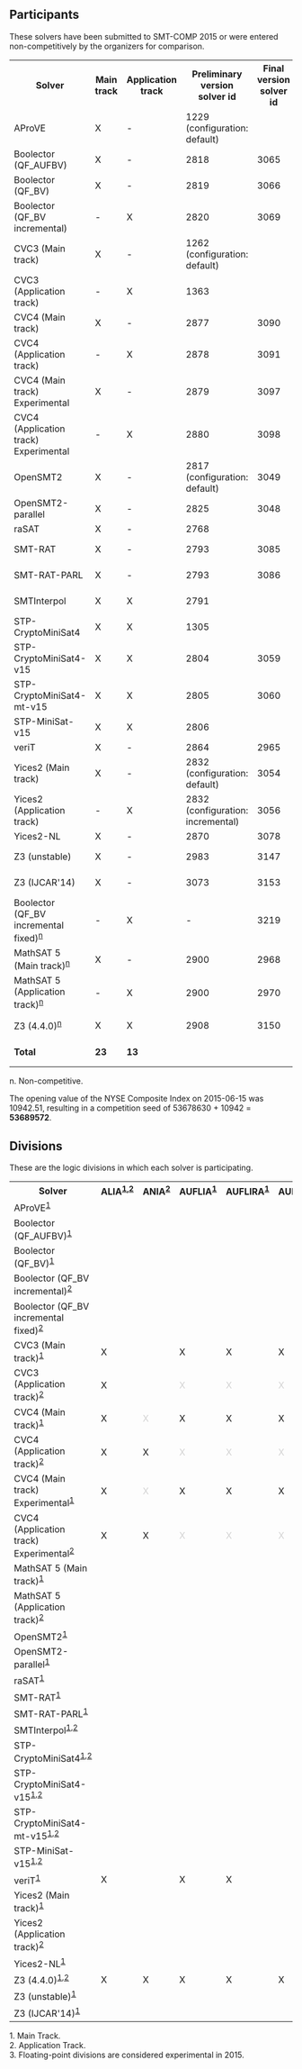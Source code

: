 ## Participants

<p>These solvers have been submitted to SMT-COMP 2015 or were entered
  non-competitively by the organizers for comparison.</p>

<table>
<tr class="center">
  <th>Solver</th>
  <th>Main track</th>
  <th>Application track</th>
  <th>Preliminary version solver id</th>
  <th>Final version solver id</th>
  <th>Seed</th>
  <th>System description</th>
  <th>Contact(s)</th>
</tr>
<tr>
  <td class="left">AProVE</td>
  <td class="center">X</td>
  <td class="center">-</td>
  <td class="center">1229 (configuration: default)</td>
  <td class="right" ></td>
  <td class="right" >127956425</td>
  <td class="right" ><a href="systemDescriptions/AProVE.pdf">AProVE</a></td>
  <td class="right" >Carsten Fuhs (<a href="mailto:c.fuhs@cs.ucl.ac.uk">c.fuhs@cs.ucl.ac.uk</a>)</td>
</tr>
<tr>
  <td class="left">Boolector (QF_AUFBV)</td>
  <td class="center">X</td>
  <td class="center">-</td>
  <td class="center">2818</td>
  <td class="right" >3065</td>
  <td class="right" >42</td>
  <td class="right" ><a href="systemDescriptions/Boolector.pdf">Boolector</a></td>
  <td class="right" >Mathias Preiner (<a href="mailto:mathias.preiner@jku.at">mathias.preiner@jku.at</a>)</td>
</tr>
<tr>
  <td class="left">Boolector (QF_BV)</td>
  <td class="center">X</td>
  <td class="center">-</td>
  <td class="center">2819</td>
  <td class="right" >3066</td>
  <td class="right" >42</td>
  <td class="right" ><a href="systemDescriptions/Boolector.pdf">Boolector</a></td>
  <td class="right" >Mathias Preiner (<a href="mailto:mathias.preiner@jku.at">mathias.preiner@jku.at</a>)</td>
</tr>
<tr>
  <td class="left">Boolector (QF_BV incremental)</td>
  <td class="center">-</td>
  <td class="center">X</td>
  <td class="center">2820</td>
  <td class="right" >3069</td>
  <td class="right" >42</td>
  <td class="right" ><a href="systemDescriptions/Boolector.pdf">Boolector</a></td>
  <td class="right" >Mathias Preiner (<a href="mailto:mathias.preiner@jku.at">mathias.preiner@jku.at</a>)</td>
</tr>
<tr>
  <td class="left">CVC3 (Main track)</td>
  <td class="center">X</td>
  <td class="center">-</td>
  <td class="center">1262 (configuration: default)</td>
  <td class="right" ></td>
  <td class="right" >33333</td>
  <td class="right" ><a href="systemDescriptions/CVC3.pdf">CVC3</a></td>
  <td class="right" >Kshitij Bansal (<a href="mailto:kshitij@cs.nyu.edu">kshitij@cs.nyu.edu</a>)</td>
</tr>
<tr>
  <td class="left">CVC3 (Application track)</td>
  <td class="center">-</td>
  <td class="center">X</td>
  <td class="center">1363</td>
  <td class="right" ></td>
  <td class="right" >33333</td>
  <td class="right" ><a href="systemDescriptions/CVC3.pdf">CVC3</a></td>
  <td class="right" >Kshitij Bansal (<a href="mailto:kshitij@cs.nyu.edu">kshitij@cs.nyu.edu</a>)</td>
</tr>
<tr>
  <td class="left">CVC4 (Main track)</td>
  <td class="center">X</td>
  <td class="center">-</td>
  <td class="center">2877</td>
  <td class="right" >3090</td>
  <td class="right" >44444</td>
  <td class="right" ><a href="systemDescriptions/CVC4.pdf">CVC4</a></td>
  <td class="right" >Kshitij Bansal (<a href="mailto:kshitij@cs.nyu.edu">kshitij@cs.nyu.edu</a>)</td>
</tr>
<tr>
  <td class="left">CVC4 (Application track)</td>
  <td class="center">-</td>
  <td class="center">X</td>
  <td class="center">2878</td>
  <td class="right" >3091</td>
  <td class="right" >44444</td>
  <td class="right" ><a href="systemDescriptions/CVC4.pdf">CVC4</a></td>
  <td class="right" >Kshitij Bansal (<a href="mailto:kshitij@cs.nyu.edu">kshitij@cs.nyu.edu</a>)</td>
</tr>
<tr>
  <td class="left">CVC4 (Main track) Experimental</td>
  <td class="center">X</td>
  <td class="center">-</td>
  <td class="center">2879</td>
  <td class="right" >3097</td>
  <td class="right" >44444</td>
  <td class="right" ><a href="systemDescriptions/CVC4.pdf">CVC4</a></td>
  <td class="right" >Kshitij Bansal (<a href="mailto:kshitij@cs.nyu.edu">kshitij@cs.nyu.edu</a>)</td>
</tr>
<tr>
  <td class="left">CVC4 (Application track) Experimental</td>
  <td class="center">-</td>
  <td class="center">X</td>
  <td class="center">2880</td>
  <td class="right" >3098</td>
  <td class="right" >44444</td>
  <td class="right" ><a href="systemDescriptions/CVC4.pdf">CVC4</a></td>
  <td class="right" >Kshitij Bansal (<a href="mailto:kshitij@cs.nyu.edu">kshitij@cs.nyu.edu</a>)</td>
</tr>
<tr>
  <td class="left">OpenSMT2</td>
  <td class="center">X</td>
  <td class="center">-</td>
  <td class="center">2817 (configuration: default)</td>
  <td class="right" >3049</td>
  <td class="right" >2817</td>
  <td class="right" ></td>
  <td class="right" >Matteo Marescotti (<a href="mailto:matteseo@gmail.com">matteseo@gmail.com</a>)</td>
</tr>
<tr>
  <td class="left">OpenSMT2-parallel</td>
  <td class="center">X</td>
  <td class="center">-</td>
  <td class="center">2825</td>
  <td class="right" >3048</td>
  <td class="right" >2825</td>
  <td class="right" ></td>
  <td class="right" >Matteo Marescotti (<a href="mailto:matteseo@gmail.com">matteseo@gmail.com</a>)</td>
</tr>
<tr>
  <td class="left">raSAT</td>
  <td class="center">X</td>
  <td class="center">-</td>
  <td class="center">2768</td>
  <td class="right" ></td>
  <td class="right" >889</td>
  <td class="right" ><a href="systemDescriptions/raSAT.pdf">raSAT</a></td>
  <td class="right" >Tung Vu Xuan (<a href="mailto:tungvx@jaist.ac.jp">tungvx@jaist.ac.jp</a>)</td>
</tr>
<tr>
  <td class="left">SMT-RAT</td>
  <td class="center">X</td>
  <td class="center">-</td>
  <td class="center">2793</td>
  <td class="right" >3085</td>
  <td class="right" >0</td>
  <td class="right" ><a href="systemDescriptions/SMT-RAT.pdf">SMT-RAT</a></td>
  <td class="right" >Florian Corzilius (<a href="mailto:corzilius@informatik.rwth-aachen.de">corzilius@informatik.rwth-aachen.de</a>)</td>
</tr>
<tr>
  <td class="left">SMT-RAT-PARL</td>
  <td class="center">X</td>
  <td class="center">-</td>
  <td class="center">2793</td>
  <td class="right" >3086</td>
  <td class="right" >0</td>
  <td class="right" ><a href="systemDescriptions/SMT-RAT.pdf">SMT-RAT</a></td>
  <td class="right" >Florian Corzilius (<a href="mailto:corzilius@informatik.rwth-aachen.de">corzilius@informatik.rwth-aachen.de</a>)</td>
</tr>
<tr>
  <td class="left">SMTInterpol</td>
  <td class="center">X</td>
  <td class="center">X</td>
  <td class="center">2791</td>
  <td class="right" ></td>
  <td class="right" >2072868739</td>
  <td class="right" ><a href="systemDescriptions/SMTInterpol.pdf">SMTInterpol</a></td>
  <td class="right" >J&uuml;rgen Christ (<a href="mailto:christj@informatik.uni-freiburg.de">christj@informatik.uni-freiburg.de</a>)</td>
</tr>
<tr>
  <td class="left">STP-CryptoMiniSat4</td>
  <td class="center">X</td>
  <td class="center">X</td>
  <td class="center">1305</td>
  <td class="right" ></td>
  <td class="right" >0</td>
  <td class="right" ><a href="systemDescriptions/STP.pdf">STP</a></td>
  <td class="right" >Mate Soos (<a href="mailto:soos.mate@gmail.com">soos.mate@gmail.com</a>)</td>
</tr>
<tr>
  <td class="left">STP-CryptoMiniSat4-v15</td>
  <td class="center">X</td>
  <td class="center">X</td>
  <td class="center">2804</td>
  <td class="right" >3059</td>
  <td class="right" >0</td>
  <td class="right" ><a href="systemDescriptions/STP.pdf">STP</a></td>
  <td class="right" >Mate Soos (<a href="mailto:soos.mate@gmail.com">soos.mate@gmail.com</a>)</td>
</tr>
<tr>
  <td class="left">STP-CryptoMiniSat4-mt-v15</td>
  <td class="center">X</td>
  <td class="center">X</td>
  <td class="center">2805</td>
  <td class="right" >3060</td>
  <td class="right" >0</td>
  <td class="right" ><a href="systemDescriptions/STP.pdf">STP</a></td>
  <td class="right" >Mate Soos (<a href="mailto:soos.mate@gmail.com">soos.mate@gmail.com</a>)</td>
</tr>
<tr>
  <td class="left">STP-MiniSat-v15</td>
  <td class="center">X</td>
  <td class="center">X</td>
  <td class="center">2806</td>
  <td class="right" ></td>
  <td class="right" >0</td>
  <td class="right" ><a href="systemDescriptions/STP.pdf">STP</a></td>
  <td class="right" >Mate Soos (<a href="mailto:soos.mate@gmail.com">soos.mate@gmail.com</a>)</td>
</tr>
<tr>
  <td class="left">veriT</td>
  <td class="center">X</td>
  <td class="center">-</td>
  <td class="center">2864</td>
  <td class="right" >2965</td>
  <td class="right" >5459</td>
  <td class="right" ><a href="systemDescriptions/veriT.pdf">veriT</a></td>
  <td class="right" >David D&eacute;harbe (<a href="mailto:david@dimap.ufrn.br">david@dimap.ufrn.br</a>)</td>
</tr>
<tr>
  <td class="left">Yices2 (Main track)</td>
  <td class="center">X</td>
  <td class="center">-</td>
  <td class="center">2832 (configuration: default)</td>
  <td class="right" >3054</td>
  <td class="right" >40278</td>
  <td class="right" ></td>
  <td class="right" >Bruno Dutertre (<a href="mailto:bruno.dutertre@sri.com">bruno.dutertre@sri.com</a>)</td>
</tr>
<tr>
  <td class="left">Yices2 (Application track)</td>
  <td class="center">-</td>
  <td class="center">X</td>
  <td class="center">2832 (configuration: incremental)</td>
  <td class="right" >3056</td>
  <td class="right" >40278</td>
  <td class="right" ></td>
  <td class="right" >Bruno Dutertre (<a href="mailto:bruno.dutertre@sri.com">bruno.dutertre@sri.com</a>)</td>
</tr>
<tr>
  <td class="left">Yices2-NL</td>
  <td class="center">X</td>
  <td class="center">-</td>
  <td class="center">2870</td>
  <td class="right" >3078</td>
  <td class="right" >0</td>
  <td class="right" ></td>
  <td class="right" >Dejan Jovanovi&#263; (<a href="mailto:dejan.jovanovic@sri.com">dejan.jovanovic@sri.com</a>)</td>
</tr>
<tr>
  <td class="left">Z3 (unstable)</td>
  <td class="center">X</td>
  <td class="center">-</td>
  <td class="center">2983</td>
  <td class="right" >3147</td>
  <td class="right" >0</td>
  <td class="right" ></td>
  <td class="right" >Christoph Wintersteiger (<a href="mailto:cwinter@microsoft.com">cwinter@microsoft.com</a>)</td>
</tr>
<tr>
  <td class="left">Z3 (IJCAR'14)</td>
  <td class="center">X</td>
  <td class="center">-</td>
  <td class="center">3073</td>
  <td class="right" >3153</td>
  <td class="right" >0</td>
  <td class="right" ></td>
  <td class="right" >Aleksandar Zeljic (<a href="mailto:aleksandar.zeljic@it.uu.se">aleksandar.zeljic@it.uu.se</a>)</td>
</tr>
<tr class="non-competing-grey">
  <td class="left">Boolector (QF_BV incremental fixed)<sup><a href="#fnn">n</a></sup></td>
  <td class="center">-</td>
  <td class="center">X</td>
  <td class="center">-</td>
  <td class="right" >3219</td>
  <td class="right" >-</td>
  <td class="right" ><a href="systemDescriptions/Boolector.pdf">Boolector</a></td>
  <td class="right" >Mathias Preiner (<a href="mailto:mathias.preiner@jku.at">mathias.preiner@jku.at</a>)</td>
</tr>
<tr class="non-competing-grey">
  <td class="left">MathSAT 5 (Main track)<sup><a href="#fnn">n</a></sup></td>
  <td class="center">X</td>
  <td class="center">-</td>
  <td class="center">2900</td>
  <td class="right" >2968</td>
  <td class="right" >-</td>
  <td class="right" ></td>
  <td class="right" ><a href="http://mathsat.fbk.eu/download.php?file=mathsat-5.3.6-linux-x86_64.tar.gz">http://mathsat.fbk.eu/download.php?file=mathsat-5.3.6-linux-x86_64.tar.gz</a></td>
</tr>
<tr class="non-competing-grey">
  <td class="left">MathSAT 5 (Application track)<sup><a href="#fnn">n</a></sup></td>
  <td class="center">-</td>
  <td class="center">X</td>
  <td class="center">2900</td>
  <td class="right" >2970</td>
  <td class="right" >-</td>
  <td class="right" ></td>
  <td class="right" ><a href="http://mathsat.fbk.eu/download.php?file=mathsat-5.3.6-linux-x86_64.tar.gz">http://mathsat.fbk.eu/download.php?file=mathsat-5.3.6-linux-x86_64.tar.gz</a></td>
</tr>
<tr class="non-competing-grey">
  <td class="left">Z3 (4.4.0)<sup><a href="#fnn">n</a></sup></td>
  <td class="center">X</td>
  <td class="center">X</td>
  <td class="center">2908</td>
  <td class="right" >3150</td>
  <td class="right" >-</td>
  <td class="right" ></td>
  <td class="right" ><a href="https://github.com/Z3Prover/z3/archive/z3-4.4.0.tar.gz">https://github.com/Z3Prover/z3/archive/z3-4.4.0.tar.gz</a></td>
</tr>
<tr>
  <td><b>Total</b></td>
  <td class="center"><b>23</b></td>
  <td class="center"><b>13</b></td>
  <td class="center"></td>
  <td class="right" ></td>
  <td class="right" ><b>53678630</b> (mod 2<sup>30</sup>)</td>
  <td class="right" ></td>
  <td class="right" ></td>
</tr>
</table>

<p>
  <span id="fnn">
    n. Non-competitive.
  </span>
</p>

<p>The opening value of the NYSE Composite Index on 2015-06-15 was 10942.51, resulting in a competition seed of 53678630 + 10942 = <b>53689572</b>.</p>

<h2>Divisions</h2>

<p>These are the logic divisions in which each solver is participating.</p>

<table>
<tr class="center">
  <th>Solver</th>
  <th>ALIA<sup><a href="#fn1">1</a>,<a href="#fn2">2</a></sup></th>
  <th>ANIA<sup><a href="#fn2">2</a></sup></th>
  <th>AUFLIA<sup><a href="#fn1">1</a></sup></th>
  <th>AUFLIRA<sup><a href="#fn1">1</a></sup></th>
  <th>AUFNIRA<sup><a href="#fn1">1</a></sup></th>
  <th>BV<sup><a href="#fn1">1</a></sup></th>
  <th>LIA<sup><a href="#fn1">1</a>,<a href="#fn2">2</a></sup></th>
  <th>LRA<sup><a href="#fn1">1</a></sup></th>
  <th>NIA<sup><a href="#fn1">1</a></sup></th>
  <th>NRA<sup><a href="#fn1">1</a></sup></th>     <!-- 10 -->
  <th>QF_ABV<sup><a href="#fn1">1</a></sup></th>
  <th>QF_ALIA<sup><a href="#fn1">1</a>,<a href="#fn2">2</a></sup></th>
  <th>QF_ANIA<sup><a href="#fn1">1</a>,<a href="#fn2">2</a></sup></th>
  <th>QF_AUFBV<sup><a href="#fn1">1</a></sup></th>
  <th>QF_AUFLIA<sup><a href="#fn1">1</a>,<a href="#fn2">2</a></sup></th>
  <th>QF_AUFNIA<sup><a href="#fn1">1</a></sup></th>
  <th>QF_AX<sup><a href="#fn1">1</a></sup></th>
  <th>QF_BV<sup><a href="#fn1">1</a>,<a href="#fn2">2</a></sup></th>
  <th>QF_BVFP<sup><a href="#fn1">1</a>,<a href="#fn3">3</a></sup></th>
  <th>QF_FP<sup><a href="#fn1">1</a>,<a href="#fn3">3</a></sup></th>     <!-- 20 -->
  <th>QF_IDL<sup><a href="#fn1">1</a></sup></th>
  <th>QF_LIA<sup><a href="#fn1">1</a>,<a href="#fn2">2</a></sup></th>
  <th>QF_LIRA<sup><a href="#fn1">1</a></sup></th>
  <th>QF_LRA<sup><a href="#fn1">1</a>,<a href="#fn2">2</a></sup></th>
  <th>QF_NIA<sup><a href="#fn1">1</a>,<a href="#fn2">2</a></sup></th>
  <th>QF_NIRA<sup><a href="#fn1">1</a></sup></th>
  <th>QF_NRA<sup><a href="#fn1">1</a></sup></th>
  <th>QF_RDL<sup><a href="#fn1">1</a></sup></th>
  <th>QF_UF<sup><a href="#fn1">1</a></sup></th>
  <th>QF_UFBV<sup><a href="#fn1">1</a></sup></th>     <!-- 30 -->
  <th>QF_UFIDL<sup><a href="#fn1">1</a></sup></th>
  <th>QF_UFLIA<sup><a href="#fn1">1</a>,<a href="#fn2">2</a></sup></th>
  <th>QF_UFLRA<sup><a href="#fn1">1</a>,<a href="#fn2">2</a></sup></th>
  <th>QF_UFNIA<sup><a href="#fn1">1</a>,<a href="#fn2">2</a></sup></th>
  <th>QF_UFNRA<sup><a href="#fn1">1</a></sup></th>
  <th>UF<sup><a href="#fn1">1</a></sup></th>
  <th>UFBV<sup><a href="#fn1">1</a></sup></th>
  <th>UFIDL<sup><a href="#fn1">1</a></sup></th>
  <th>UFLIA<sup><a href="#fn1">1</a></sup></th>
  <th>UFLRA<sup><a href="#fn1">1</a>,<a href="#fn2">2</a></sup></th>     <!-- 40 -->
  <th>UFNIA<sup><a href="#fn1">1</a></sup></th>
</tr>
<tr class="center">
  <td class="left">AProVE<sup><a href="#fn1">1</a></sup></td>
  <td></td> <td></td> <td></td> <td></td> <td></td> <td></td> <td></td> <td></td> <td></td> <td></td> <td></td> <td></td> <td></td> <td></td> <td></td> <td></td> <td></td> <td></td> <td></td> <td></td> <td></td> <td></td> <td></td> <td></td> <td>X</td> <td></td> <td></td> <td></td> <td></td> <td></td> <td></td> <td></td> <td></td> <td></td> <td></td> <td></td> <td></td> <td></td> <td></td> <td></td> <td></td>
</tr>
<tr class="center">
  <td class="left">Boolector (QF_AUFBV)<sup><a href="#fn1">1</a></sup></td>
  <td></td> <td></td> <td></td> <td></td> <td></td> <td></td> <td></td> <td></td> <td></td> <td></td> <td>X</td> <td></td> <td></td> <td>X</td> <td></td> <td></td> <td></td> <td></td> <td></td> <td></td> <td></td> <td></td> <td></td> <td></td> <td></td> <td></td> <td></td> <td></td> <td></td> <td>X</td> <td></td> <td></td> <td></td> <td></td> <td></td> <td></td> <td></td> <td></td> <td></td> <td></td> <td></td>
</tr>
<tr class="center">
  <td class="left">Boolector (QF_BV)<sup><a href="#fn1">1</a></sup></td>
  <td></td> <td></td> <td></td> <td></td> <td></td> <td></td> <td></td> <td></td> <td></td> <td></td> <td></td> <td></td> <td></td> <td></td> <td></td> <td></td> <td></td> <td>X</td> <td></td> <td></td> <td></td> <td></td> <td></td> <td></td> <td></td> <td></td> <td></td> <td></td> <td></td> <td></td> <td></td> <td></td> <td></td> <td></td> <td></td> <td></td> <td></td> <td></td> <td></td> <td></td> <td></td>
</tr>
<tr class="center">
  <td class="left">Boolector (QF_BV incremental)<sup><a href="#fn2">2</a></sup></td>
  <td></td> <td></td> <td></td> <td></td> <td></td> <td></td> <td></td> <td></td> <td></td> <td></td> <td></td> <td></td> <td></td> <td></td> <td></td> <td></td> <td></td> <td>X</td> <td></td> <td></td> <td></td> <td></td> <td></td> <td></td> <td></td> <td></td> <td></td> <td></td> <td></td> <td></td> <td></td> <td></td> <td></td> <td></td> <td></td> <td></td> <td></td> <td></td> <td></td> <td></td> <td></td>
</tr>
<tr class="center">
  <td class="left">Boolector (QF_BV incremental fixed)<sup><a href="#fn2">2</a></sup></td>
  <td></td> <td></td> <td></td> <td></td> <td></td> <td></td> <td></td> <td></td> <td></td> <td></td> <td></td> <td></td> <td></td> <td></td> <td></td> <td></td> <td></td> <td>X</td> <td></td> <td></td> <td></td> <td></td> <td></td> <td></td> <td></td> <td></td> <td></td> <td></td> <td></td> <td></td> <td></td> <td></td> <td></td> <td></td> <td></td> <td></td> <td></td> <td></td> <td></td> <td></td> <td></td>
</tr>
<tr class="center">
  <td class="left">CVC3 (Main track)<sup><a href="#fn1">1</a></sup></td>
  <td>X</td> <td></td> <td>X</td> <td>X</td> <td>X</td> <td>X</td> <td>X</td> <td>X</td> <td>X</td> <td>X</td> <td></td> <td></td> <td></td> <td></td> <td></td> <td></td> <td></td> <td></td> <td></td> <td></td> <td></td> <td></td> <td></td> <td></td> <td>X</td> <td></td> <td>X</td> <td></td> <td></td> <td></td> <td></td> <td></td> <td></td> <td>X</td> <td>X</td> <td>X</td> <td>X</td> <td>X</td> <td>X</td> <td>X</td> <td>X</td>
</tr>
<tr class="center">
  <td class="left">CVC3 (Application track)<sup><a href="#fn2">2</a></sup></td>
  <td>X</td> <td></td> <td style="color:LightGray">X</td> <td style="color:LightGray">X</td> <td style="color:LightGray">X</td> <td style="color:LightGray">X</td> <td>X</td> <td style="color:LightGray">X</td> <td style="color:LightGray">X</td> <td style="color:LightGray">X</td> <td></td> <td></td> <td></td> <td></td> <td></td> <td></td> <td></td> <td></td> <td></td> <td></td> <td></td> <td></td> <td></td> <td></td> <td>X</td> <td></td> <td style="color:LightGray">X</td> <td></td> <td></td> <td></td> <td></td> <td></td> <td></td> <td>X</td> <td style="color:LightGray">X</td> <td style="color:LightGray">X</td> <td style="color:LightGray">X</td> <td style="color:LightGray">X</td> <td style="color:LightGray">X</td> <td>X</td> <td style="color:LightGray">X</td>
</tr>
<tr class="center">
  <td class="left">CVC4 (Main track)<sup><a href="#fn1">1</a></sup></td>
  <td>X</td> <td style="color:LightGray">X</td> <td>X</td> <td>X</td> <td>X</td> <td>X</td> <td>X</td> <td>X</td> <td>X</td> <td>X</td> <td>X</td> <td>X</td> <td>X</td> <td>X</td> <td>X</td> <td>X</td> <td>X</td> <td>X</td> <td></td> <td></td> <td>X</td> <td>X</td> <td>X</td> <td>X</td> <td>X</td> <td>X</td> <td>X</td> <td>X</td> <td>X</td> <td>X</td> <td>X</td> <td>X</td> <td>X</td> <td>X</td> <td>X</td> <td>X</td> <td>X</td> <td>X</td> <td>X</td> <td>X</td> <td>X</td>
</tr>
<tr class="center">
  <td class="left">CVC4 (Application track)<sup><a href="#fn2">2</a></sup></td>
  <td>X</td> <td>X</td> <td style="color:LightGray">X</td> <td style="color:LightGray">X</td> <td style="color:LightGray">X</td> <td style="color:LightGray">X</td> <td>X</td> <td style="color:LightGray">X</td> <td style="color:LightGray">X</td> <td style="color:LightGray">X</td> <td style="color:LightGray">X</td> <td>X</td> <td>X</td> <td style="color:LightGray">X</td> <td>X</td> <td style="color:LightGray">X</td> <td style="color:LightGray">X</td> <td>X</td> <td></td> <td></td> <td style="color:LightGray">X</td> <td>X</td> <td style="color:LightGray">X</td> <td>X</td> <td>X</td> <td style="color:LightGray">X</td> <td style="color:LightGray">X</td> <td style="color:LightGray">X</td> <td style="color:LightGray">X</td> <td style="color:LightGray">X</td> <td style="color:LightGray">X</td> <td>X</td> <td>X</td> <td>X</td> <td style="color:LightGray">X</td> <td style="color:LightGray">X</td> <td style="color:LightGray">X</td> <td style="color:LightGray">X</td> <td style="color:LightGray">X</td> <td>X</td> <td style="color:LightGray">X</td>
</tr>
<tr class="center">
  <td class="left">CVC4 (Main track) Experimental<sup><a href="#fn1">1</a></sup></td>
  <td>X</td> <td style="color:LightGray">X</td> <td>X</td> <td>X</td> <td>X</td> <td>X</td> <td>X</td> <td>X</td> <td>X</td> <td>X</td> <td>X</td> <td>X</td> <td>X</td> <td>X</td> <td>X</td> <td>X</td> <td>X</td> <td>X</td> <td></td> <td></td> <td>X</td> <td>X</td> <td>X</td> <td>X</td> <td>X</td> <td>X</td> <td>X</td> <td>X</td> <td>X</td> <td>X</td> <td>X</td> <td>X</td> <td>X</td> <td>X</td> <td>X</td> <td>X</td> <td>X</td> <td>X</td> <td>X</td> <td>X</td> <td>X</td>
</tr>
<tr class="center">
  <td class="left">CVC4 (Application track) Experimental<sup><a href="#fn2">2</a></sup></td>
  <td>X</td> <td>X</td> <td style="color:LightGray">X</td> <td style="color:LightGray">X</td> <td style="color:LightGray">X</td> <td style="color:LightGray">X</td> <td>X</td> <td style="color:LightGray">X</td> <td style="color:LightGray">X</td> <td style="color:LightGray">X</td> <td style="color:LightGray">X</td> <td>X</td> <td>X</td> <td style="color:LightGray">X</td> <td>X</td> <td style="color:LightGray">X</td> <td style="color:LightGray">X</td> <td>X</td> <td></td> <td></td> <td style="color:LightGray">X</td> <td>X</td> <td style="color:LightGray">X</td> <td>X</td> <td>X</td> <td style="color:LightGray">X</td> <td style="color:LightGray">X</td> <td style="color:LightGray">X</td> <td style="color:LightGray">X</td> <td style="color:LightGray">X</td> <td style="color:LightGray">X</td> <td>X</td> <td>X</td> <td>X</td> <td style="color:LightGray">X</td> <td style="color:LightGray">X</td> <td style="color:LightGray">X</td> <td style="color:LightGray">X</td> <td style="color:LightGray">X</td> <td>X</td> <td style="color:LightGray">X</td>
</tr>
<tr class="center">
  <td class="left">MathSAT 5 (Main track)<sup><a href="#fn1">1</a></sup></td>
  <td></td> <td></td> <td></td> <td></td> <td></td> <td></td> <td></td> <td></td> <td></td> <td></td> <td>X</td> <td>X</td> <td></td> <td>X</td> <td>X</td> <td></td> <td>X</td> <td>X</td> <td>X</td> <td>X</td> <td></td> <td>X</td> <td></td> <td>X</td> <td></td> <td></td> <td></td> <td></td> <td>X</td> <td>X</td> <td></td> <td>X</td> <td>X</td> <td></td> <td></td> <td></td> <td></td> <td></td> <td></td> <td></td> <td></td>
</tr>
<tr class="center">
  <td class="left">MathSAT 5 (Application track)<sup><a href="#fn2">2</a></sup></td>
  <td></td> <td></td> <td></td> <td></td> <td></td> <td></td> <td></td> <td></td> <td></td> <td></td> <td style="color:LightGray">X</td> <td>X</td> <td></td> <td style="color:LightGray">X</td> <td>X</td> <td></td> <td style="color:LightGray">X</td> <td>X</td> <td style="color:LightGray">X</td> <td style="color:LightGray">X</td> <td></td> <td>X</td> <td></td> <td>X</td> <td></td> <td></td> <td></td> <td></td> <td style="color:LightGray">X</td> <td style="color:LightGray">X</td> <td></td> <td>X</td> <td>X</td> <td></td> <td></td> <td></td> <td></td> <td></td> <td></td> <td></td> <td></td>
</tr>
<tr class="center">
  <td class="left">OpenSMT2<sup><a href="#fn1">1</a></sup></td>
  <td></td> <td></td> <td></td> <td></td> <td></td> <td></td> <td></td> <td></td> <td></td> <td></td> <td></td> <td></td> <td></td> <td></td> <td></td> <td></td> <td></td> <td></td> <td></td> <td></td> <td></td> <td></td> <td></td> <td></td> <td></td> <td></td> <td></td> <td></td> <td>X</td> <td></td> <td></td> <td></td> <td></td> <td></td> <td></td> <td></td> <td></td> <td></td> <td></td> <td></td> <td></td>
</tr>
<tr class="center">
  <td class="left">OpenSMT2-parallel<sup><a href="#fn1">1</a></sup></td>
  <td></td> <td></td> <td></td> <td></td> <td></td> <td></td> <td></td> <td></td> <td></td> <td></td> <td></td> <td></td> <td></td> <td></td> <td></td> <td></td> <td></td> <td></td> <td></td> <td></td> <td></td> <td></td> <td></td> <td></td> <td></td> <td></td> <td></td> <td></td> <td>X</td> <td></td> <td></td> <td></td> <td></td> <td></td> <td></td> <td></td> <td></td> <td></td> <td></td> <td></td> <td></td>
</tr>
<tr class="center">
  <td class="left">raSAT<sup><a href="#fn1">1</a></sup></td>
  <td></td> <td></td> <td></td> <td></td> <td></td> <td></td> <td></td> <td></td> <td></td> <td></td> <td></td> <td></td> <td></td> <td></td> <td></td> <td></td> <td></td> <td></td> <td></td> <td></td> <td></td> <td></td> <td></td> <td></td> <td>X</td> <td></td> <td>X</td> <td></td> <td></td> <td></td> <td></td> <td></td> <td></td> <td></td> <td></td> <td></td> <td></td> <td></td> <td></td> <td></td> <td></td>
</tr>
<tr class="center">
  <td class="left">SMT-RAT<sup><a href="#fn1">1</a></sup></td>
  <td></td> <td></td> <td></td> <td></td> <td></td> <td></td> <td></td> <td></td> <td></td> <td></td> <td></td> <td></td> <td></td> <td></td> <td></td> <td></td> <td></td> <td>X</td> <td></td> <td></td> <td></td> <td>X</td> <td>X</td> <td>X</td> <td>X</td> <td>X</td> <td>X</td> <td></td> <td>X</td> <td></td> <td></td> <td></td> <td></td> <td></td> <td></td> <td></td> <td></td> <td></td> <td></td> <td></td> <td></td>
</tr>
<tr class="center">
  <td class="left">SMT-RAT-PARL<sup><a href="#fn1">1</a></sup></td>
  <td></td> <td></td> <td></td> <td></td> <td></td> <td></td> <td></td> <td></td> <td></td> <td></td> <td></td> <td></td> <td></td> <td></td> <td></td> <td></td> <td></td> <td></td> <td></td> <td></td> <td></td> <td></td> <td></td> <td></td> <td>X</td> <td></td> <td></td> <td></td> <td></td> <td></td> <td></td> <td></td> <td></td> <td></td> <td></td> <td></td> <td></td> <td></td> <td></td> <td></td> <td></td>
</tr>
<tr class="center">
  <td class="left">SMTInterpol<sup><a href="#fn1">1</a>,<a href="#fn2">2</a></sup></td>
  <td></td> <td></td> <td></td> <td></td> <td></td> <td></td> <td></td> <td></td> <td></td> <td></td> <td></td> <td>X</td> <td></td> <td></td> <td>X</td> <td></td> <td>X</td> <td></td> <td></td> <td></td> <td>X</td> <td>X</td> <td>X</td> <td>X</td> <td></td> <td></td> <td></td> <td>X</td> <td>X</td> <td></td> <td>X</td> <td>X</td> <td>X</td> <td></td> <td></td> <td></td> <td></td> <td></td> <td></td> <td></td> <td></td>
</tr>
<tr class="center">
  <td class="left">STP-CryptoMiniSat4<sup><a href="#fn1">1</a>,<a href="#fn2">2</a></sup></td>
  <td></td> <td></td> <td></td> <td></td> <td></td> <td></td> <td></td> <td></td> <td></td> <td></td> <td></td> <td></td> <td></td> <td></td> <td></td> <td></td> <td></td> <td>X</td> <td></td> <td></td> <td></td> <td></td> <td></td> <td></td> <td></td> <td></td> <td></td> <td></td> <td></td> <td></td> <td></td> <td></td> <td></td> <td></td> <td></td> <td></td> <td></td> <td></td> <td></td> <td></td> <td></td>
</tr>
<tr class="center">
  <td class="left">STP-CryptoMiniSat4-v15<sup><a href="#fn1">1</a>,<a href="#fn2">2</a></sup></td>
  <td></td> <td></td> <td></td> <td></td> <td></td> <td></td> <td></td> <td></td> <td></td> <td></td> <td></td> <td></td> <td></td> <td></td> <td></td> <td></td> <td></td> <td>X</td> <td></td> <td></td> <td></td> <td></td> <td></td> <td></td> <td></td> <td></td> <td></td> <td></td> <td></td> <td></td> <td></td> <td></td> <td></td> <td></td> <td></td> <td></td> <td></td> <td></td> <td></td> <td></td> <td></td>
</tr>
<tr class="center">
  <td class="left">STP-CryptoMiniSat4-mt-v15<sup><a href="#fn1">1</a>,<a href="#fn2">2</a></sup></td>
  <td></td> <td></td> <td></td> <td></td> <td></td> <td></td> <td></td> <td></td> <td></td> <td></td> <td></td> <td></td> <td></td> <td></td> <td></td> <td></td> <td></td> <td>X</td> <td></td> <td></td> <td></td> <td></td> <td></td> <td></td> <td></td> <td></td> <td></td> <td></td> <td></td> <td></td> <td></td> <td></td> <td></td> <td></td> <td></td> <td></td> <td></td> <td></td> <td></td> <td></td> <td></td>
</tr>
<tr class="center">
  <td class="left">STP-MiniSat-v15<sup><a href="#fn1">1</a>,<a href="#fn2">2</a></sup></td>
  <td></td> <td></td> <td></td> <td></td> <td></td> <td></td> <td></td> <td></td> <td></td> <td></td> <td></td> <td></td> <td></td> <td></td> <td></td> <td></td> <td></td> <td>X</td> <td></td> <td></td> <td></td> <td></td> <td></td> <td></td> <td></td> <td></td> <td></td> <td></td> <td></td> <td></td> <td></td> <td></td> <td></td> <td></td> <td></td> <td></td> <td></td> <td></td> <td></td> <td></td> <td></td>
</tr>
<tr class="center">
  <td class="left">veriT<sup><a href="#fn1">1</a></sup></td>
  <td>X</td> <td></td> <td>X</td> <td>X</td> <td></td> <td></td> <td>X</td> <td>X</td> <td></td> <td></td> <td></td> <td>X</td> <td></td> <td></td> <td>X</td> <td></td> <td>X</td> <td></td> <td></td> <td></td> <td>X</td> <td>X</td> <td></td> <td>X</td> <td></td> <td></td> <td></td> <td>X</td> <td>X</td> <td></td> <td>X</td> <td>X</td> <td>X</td> <td></td> <td></td> <td>X</td> <td></td> <td>X</td> <td>X</td> <td>X</td> <td></td>
</tr>
<tr class="center">
  <td class="left">Yices2 (Main track)<sup><a href="#fn1">1</a></sup></td>
  <td></td> <td></td> <td></td> <td></td> <td></td> <td></td> <td></td> <td></td> <td></td> <td></td> <td>X</td> <td>X</td> <td></td> <td>X</td> <td>X</td> <td></td> <td>X</td> <td>X</td> <td></td> <td></td> <td>X</td> <td>X</td> <td>X</td> <td>X</td> <td></td> <td></td> <td></td> <td>X</td> <td>X</td> <td>X</td> <td>X</td> <td>X</td> <td>X</td> <td></td> <td></td> <td></td> <td></td> <td></td> <td></td> <td></td> <td></td>
</tr>
<tr class="center">
  <td class="left">Yices2 (Application track)<sup><a href="#fn2">2</a></sup></td>
  <td></td> <td></td> <td></td> <td></td> <td></td> <td></td> <td></td> <td></td> <td></td> <td></td> <td style="color:LightGray">X</td> <td>X</td> <td></td> <td style="color:LightGray">X</td> <td>X</td> <td></td> <td style="color:LightGray">X</td> <td>X</td> <td></td> <td></td> <td style="color:LightGray">X</td> <td>X</td> <td style="color:LightGray">X</td> <td>X</td> <td></td> <td></td> <td></td> <td style="color:LightGray">X</td> <td style="color:LightGray">X</td> <td style="color:LightGray">X</td> <td style="color:LightGray">X</td> <td>X</td> <td>X</td> <td></td> <td></td> <td></td> <td></td> <td></td> <td></td> <td></td> <td></td>
</tr>
<tr class="center">
  <td class="left">Yices2-NL<sup><a href="#fn1">1</a></sup></td>
  <td></td> <td></td> <td></td> <td></td> <td></td> <td></td> <td></td> <td></td> <td></td> <td></td> <td></td> <td></td> <td></td> <td></td> <td></td> <td></td> <td></td> <td></td> <td></td> <td></td> <td></td> <td></td> <td></td> <td></td> <td></td> <td></td> <td>X</td> <td></td> <td></td> <td></td> <td></td> <td></td> <td></td> <td></td> <td></td> <td></td> <td></td> <td></td> <td></td> <td></td> <td></td>
</tr>
<tr class="center">
  <td class="left">Z3 (4.4.0)<sup><a href="#fn1">1</a>,<a href="#fn2">2</a></sup></td>
  <td>X</td> <td>X</td> <td>X</td> <td>X</td> <td>X</td> <td>X</td> <td>X</td> <td>X</td> <td>X</td> <td>X</td> <td>X</td> <td>X</td> <td>X</td> <td>X</td> <td>X</td> <td>X</td> <td>X</td> <td>X</td> <td></td> <td></td> <td>X</td> <td>X</td> <td>X</td> <td>X</td> <td>X</td> <td>X</td> <td>X</td> <td>X</td> <td>X</td> <td>X</td> <td>X</td> <td>X</td> <td>X</td> <td>X</td> <td>X</td> <td>X</td> <td>X</td> <td>X</td> <td>X</td> <td>X</td> <td>X</td>
</tr>
<tr class="center">
  <td class="left">Z3 (unstable)<sup><a href="#fn1">1</a></sup></td>
  <td></td> <td></td> <td></td> <td></td> <td></td> <td></td> <td></td> <td></td> <td></td> <td></td> <td></td> <td></td> <td></td> <td></td> <td></td> <td></td> <td></td> <td></td> <td>X</td> <td>X</td> <td></td> <td></td> <td></td> <td></td> <td></td> <td></td> <td></td> <td></td> <td></td> <td></td> <td></td> <td></td> <td></td> <td></td> <td></td> <td></td> <td></td> <td></td> <td></td> <td></td> <td></td>
</tr>
<tr class="center">
  <td class="left">Z3 (IJCAR'14)<sup><a href="#fn1">1</a></sup></td>
  <td></td> <td></td> <td></td> <td></td> <td></td> <td></td> <td></td> <td></td> <td></td> <td></td> <td></td> <td></td> <td></td> <td></td> <td></td> <td></td> <td></td> <td></td> <td>X</td> <td>X</td> <td></td> <td></td> <td></td> <td></td> <td></td> <td></td> <td></td> <td></td> <td></td> <td></td> <td></td> <td></td> <td></td> <td></td> <td></td> <td></td> <td></td> <td></td> <td></td> <td></td> <td></td>
</tr>
</table>

<p>
  <span id="fn1">
    1. Main Track.
  </span><br/>
  <span id="fn2">
    2. Application Track.
  </span><br/>
  <span id="fn3">
    3. Floating-point divisions are considered experimental in 2015.
  </span>
</p>
